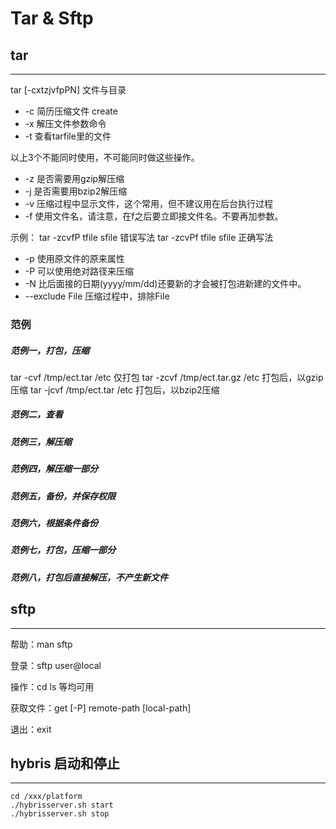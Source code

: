 # Tar & Sftp

## tar
--------------------------------------------------

tar [-cxtzjvfpPN] 文件与目录

* -c 简历压缩文件 create
* -x 解压文件参数命令
* -t 查看tarfile里的文件

以上3个不能同时使用，不可能同时做这些操作。

* -z 是否需要用gzip解压缩
* -j 是否需要用bzip2解压缩
* -v 压缩过程中显示文件，这个常用，但不建议用在后台执行过程
* -f 使用文件名，请注意，在f之后要立即接文件名。不要再加参数。

示例： 
tar -zcvfP tfile sfile 错误写法
tar -zcvPf tfile sfile 正确写法

* -p 使用原文件的原来属性
* -P 可以使用绝对路径来压缩
* -N 比后面接的日期(yyyy/mm/dd)还要新的才会被打包进新建的文件中。
* --exclude  File 压缩过程中，排除File

### 范例

##### 范例一，打包，压缩

tar -cvf /tmp/ect.tar /etc 仅打包
tar -zcvf /tmp/ect.tar.gz /etc 打包后，以gzip压缩
tar -jcvf /tmp/ect.tar /etc 打包后，以bzip2压缩

##### 范例二，查看
##### 范例三，解压缩
##### 范例四，解压缩一部分
##### 范例五，备份，并保存权限
##### 范例六，根据条件备份
##### 范例七，打包，压缩一部分
##### 范例八，打包后直接解压，不产生新文件

## sftp
--------------------------------------------------

帮助：man sftp

登录：sftp user@local

操作：cd ls 等均可用

获取文件：get [-P] remote-path [local-path]

退出：exit


## hybris 启动和停止
--------------------------------------------------

```
cd /xxx/platform
./hybrisserver.sh start
./hybrisserver.sh stop
```